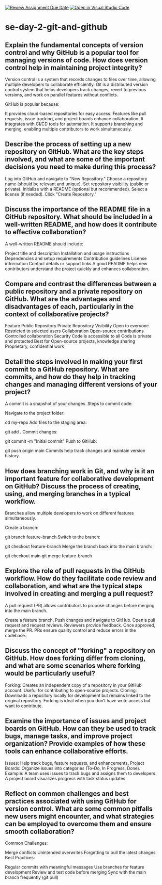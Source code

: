 [![Review Assignment Due Date](https://classroom.github.com/assets/deadline-readme-button-22041afd0340ce965d47ae6ef1cefeee28c7c493a6346c4f15d667ab976d596c.svg)](https://classroom.github.com/a/8wgCKhpZ)
[![Open in Visual Studio Code](https://classroom.github.com/assets/open-in-vscode-2e0aaae1b6195c2367325f4f02e2d04e9abb55f0b24a779b69b11b9e10269abc.svg)](https://classroom.github.com/online_ide?assignment_repo_id=18391165&assignment_repo_type=AssignmentRepo)
# se-day-2-git-and-github
## Explain the fundamental concepts of version control and why GitHub is a popular tool for managing versions of code. How does version control help in maintaining project integrity?
  Version control is a system that records changes to files over time, allowing multiple developers to collaborate 
  efficiently. Git is a distributed version control system that helps developers track changes, revert to previous versions, 
  and work on parallel features without conflicts.
  
  GitHub is popular because:
  
  It provides cloud-based repositories for easy access.
  Features like pull requests, issue tracking, and project boards enhance collaboration.
  It integrates with CI/CD tools for automation.
  It supports branching and merging, enabling multiple contributors to work simultaneously.
  
## Describe the process of setting up a new repository on GitHub. What are the key steps involved, and what are some of the important decisions you need to make during this process?
Log into GitHub and navigate to "New Repository."
Choose a repository name (should be relevant and unique).
Set repository visibility (public or private).
Initialize with a README (optional but recommended).
Select a license (if needed).
Click "Create Repository."

## Discuss the importance of the README file in a GitHub repository. What should be included in a well-written README, and how does it contribute to effective collaboration?
A well-written README should include:

Project title and description
Installation and usage instructions
Dependencies and setup requirements
Contribution guidelines
License information
Contact details or support links A good README helps new contributors understand the project quickly and enhances collaboration.


## Compare and contrast the differences between a public repository and a private repository on GitHub. What are the advantages and disadvantages of each, particularly in the context of collaborative projects?
Feature	       Public Repository	                 Private Repository
Visibility	   Open to everyone	                   Restricted to selected users
Collaboration	 Open-source contributions	         Controlled collaboration
Security	     Code is accessible to all	         Code is private and protected
Best for	Open-source projects, knowledge sharing	 Proprietary, confidential work
## Detail the steps involved in making your first commit to a GitHub repository. What are commits, and how do they help in tracking changes and managing different versions of your project?
A commit is a snapshot of your changes. Steps to commit code:

Navigate to the project folder:

cd my-repo
Add files to the staging area:

git add .
Commit changes:

git commit -m "Initial commit"
Push to GitHub:

git push origin main
Commits help track changes and maintain version history.

## How does branching work in Git, and why is it an important feature for collaborative development on GitHub? Discuss the process of creating, using, and merging branches in a typical workflow.
Branches allow multiple developers to work on different features simultaneously.

Create a branch:

git branch feature-branch
Switch to the branch:

git checkout feature-branch
Merge the branch back into the main branch:

git checkout main
git merge feature-branch

## Explore the role of pull requests in the GitHub workflow. How do they facilitate code review and collaboration, and what are the typical steps involved in creating and merging a pull request?
 A pull request (PR) allows contributors to propose changes before merging into the main branch.

Create a feature branch.
Push changes and navigate to GitHub.
Open a pull request and request reviews.
Reviewers provide feedback.
Once approved, merge the PR.
PRs ensure quality control and reduce errors in the codebase.

## Discuss the concept of "forking" a repository on GitHub. How does forking differ from cloning, and what are some scenarios where forking would be particularly useful?
Forking: Creates an independent copy of a repository in your GitHub account. Useful for contributing to open-source projects.
Cloning: Downloads a repository locally for development but remains linked to the original repository.
Forking is ideal when you don’t have write access but want to contribute.

## Examine the importance of issues and project boards on GitHub. How can they be used to track bugs, manage tasks, and improve project organization? Provide examples of how these tools can enhance collaborative efforts.
Issues: Help track bugs, feature requests, and enhancements.
Project Boards: Organize issues into categories (To-Do, In Progress, Done).
Example:
A team uses issues to track bugs and assigns them to developers.
A project board visualizes progress with task status updates.

## Reflect on common challenges and best practices associated with using GitHub for version control. What are some common pitfalls new users might encounter, and what strategies can be employed to overcome them and ensure smooth collaboration?
  Common Challenges:
  
  Merge conflicts
  Unintended overwrites
  Forgetting to pull the latest changes
  Best Practices:
  
  Regular commits with meaningful messages
  Use branches for feature development
  Review and test code before merging
  Sync with the main branch frequently (git pull)

